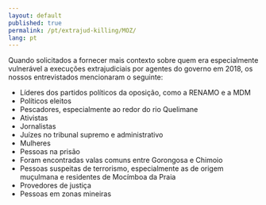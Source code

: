 ```yaml
---
layout: default
published: true
permalink: /pt/extrajud-killing/MOZ/
lang: pt
---
```


Quando solicitados a fornecer mais contexto sobre quem era especialmente vulnerável a execuções extrajudiciais por agentes do governo em 2018, os nossos entrevistados mencionaram o seguinte:
- Líderes dos partidos políticos da oposição, como a RENAMO e a MDM
-	Políticos eleitos
-	Pescadores, especialmente ao redor do rio Quelimane
-	Ativistas
-	Jornalistas
-	Juízes no tribunal supremo e administrativo
-	Mulheres
-	Pessoas na prisão
-	Foram encontradas valas comuns entre Gorongosa e Chimoio
-	Pessoas suspeitas de terrorismo, especialmente as de origem muçulmana e residentes de Mocímboa da Praia
-	Provedores de justiça
-	Pessoas em zonas mineiras
